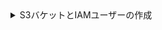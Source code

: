 <details>
  <summary>S3バケットとIAMユーザーの作成</summary>

この記事では、AWS IAMユーザーの基本設定、S3バケットの作成、およびClickHouseをS3ディスクとしてバケットを使用するように設定する方法を示します。権限については、セキュリティチームと協力して決定し、これらを出発点として考慮してください。

### AWS IAMユーザーの作成 {#create-an-aws-iam-user}
この手順では、ログインユーザーではなく、サービスアカウントユーザーを作成します。
1. AWS IAM管理コンソールにログインします。

2. 「ユーザー」で、**ユーザーを追加**を選択します。

  ![create_iam_user_0](@site/i18n/ja/docusaurus-plugin-content-docs/current/_snippets/images/s3/s3-1.png)

3. ユーザー名を入力し、認証情報のタイプを**アクセスキー - プログラムによるアクセス**に設定し、**次へ: 権限**を選択します。

  ![create_iam_user_1](@site/i18n/ja/docusaurus-plugin-content-docs/current/_snippets/images/s3/s3-2.png)

4. ユーザーをグループに追加しないでください; **次へ: タグ**を選択します。

  ![create_iam_user_2](@site/i18n/ja/docusaurus-plugin-content-docs/current/_snippets/images/s3/s3-3.png)

5. タグを追加する必要がない限り、**次へ: 確認**を選択します。

  ![create_iam_user_3](@site/i18n/ja/docusaurus-plugin-content-docs/current/_snippets/images/s3/s3-4.png)

6. **ユーザーの作成**を選択します。

    :::note
    ユーザーに権限がないという警告メッセージは無視できます; ユーザーには次のセクションでバケットに権限が付与されます。
    :::

  ![create_iam_user_4](@site/i18n/ja/docusaurus-plugin-content-docs/current/_snippets/images/s3/s3-5.png)

7. ユーザーが作成されました; **表示**をクリックして、アクセスキーとシークレットキーをコピーします。
:::note
キーは他の場所に保存してください; シークレットアクセスキーが利用できるのはこれが唯一の機会です。
:::

  ![create_iam_user_5](@site/i18n/ja/docusaurus-plugin-content-docs/current/_snippets/images/s3/s3-6.png)

8. 閉じるをクリックし、ユーザー画面でユーザーを見つけます。

  ![create_iam_user_6](@site/i18n/ja/docusaurus-plugin-content-docs/current/_snippets/images/s3/s3-7.png)

9. ARN (Amazon Resource Name) をコピーし、バケットのアクセスポリシーを設定する際に使用するために保存します。

  ![create_iam_user_7](@site/i18n/ja/docusaurus-plugin-content-docs/current/_snippets/images/s3/s3-8.png)

### S3バケットの作成 {#create-an-s3-bucket}
1. S3バケットセクションで、**バケットを作成**を選択します。

  ![create_s3_bucket_0](@site/i18n/ja/docusaurus-plugin-content-docs/current/_snippets/images/s3/s3-9.png)

2. バケット名を入力し、他のオプションはデフォルトのままにします
:::note
バケット名は、AWS全体で一意でなければならず、組織内のみではこのエラーが発生します。
:::
3. `すべてのパブリックアクセスをブロック`を有効のままにします; パブリックアクセスは必要ありません。

  ![create_s3_bucket_2](@site/i18n/ja/docusaurus-plugin-content-docs/current/_snippets/images/s3/s3-a.png)

4. ページの下部で**バケットを作成**を選択します。

  ![create_s3_bucket_3](@site/i18n/ja/docusaurus-plugin-content-docs/current/_snippets/images/s3/s3-b.png)

5. リンクを選択し、ARNをコピーして、バケットのアクセスポリシーを設定する際に使用するために保存します。

6. バケットが作成されたら、新しいS3バケットをS3バケットリストで見つけてリンクを選択します。

  ![create_s3_bucket_4](@site/i18n/ja/docusaurus-plugin-content-docs/current/_snippets/images/s3/s3-c.png)

7. **フォルダーを作成**を選択します。

  ![create_s3_bucket_5](@site/i18n/ja/docusaurus-plugin-content-docs/current/_snippets/images/s3/s3-d.png)

8. ClickHouse S3ディスクのターゲットとなるフォルダー名を入力し、**フォルダーを作成**を選択します。

  ![create_s3_bucket_6](@site/i18n/ja/docusaurus-plugin-content-docs/current/_snippets/images/s3/s3-e.png)

9. フォルダーがバケットリストに表示されるようになります。

  ![create_s3_bucket_7](@site/i18n/ja/docusaurus-plugin-content-docs/current/_snippets/images/s3/s3-f.png)

10. 新しいフォルダーのチェックボックスを選択し、**URLをコピー**をクリックします。次のセクションでClickHouseのストレージ構成で使用するためにコピーしたURLを保存します。

  ![create_s3_bucket_8](@site/i18n/ja/docusaurus-plugin-content-docs/current/_snippets/images/s3/s3-g.png)

11. **Permissions**タブを選択し、**Bucket Policy**セクションの**編集**ボタンをクリックします。

  ![create_s3_bucket_9](@site/i18n/ja/docusaurus-plugin-content-docs/current/_snippets/images/s3/s3-h.png)

12. バケットポリシーを追加します。以下の例をご参照ください：
```json
{
	"Version": "2012-10-17",
	"Id": "Policy123456",
	"Statement": [
		{
			"Sid": "abc123",
			"Effect": "Allow",
			"Principal": {
				"AWS": "arn:aws:iam::921234567898:user/mars-s3-user"
			},
			"Action": "s3:*",
			"Resource": [
				"arn:aws:s3:::mars-doc-test",
				"arn:aws:s3:::mars-doc-test/*"
			]
		}
	]
}
```

```response
|Parameter | Description | Example Value |
|----------|-------------|----------------|
|Version | ポリシーインタープリタのバージョン、デフォルトのままにします | 2012-10-17 |
|Sid | ユーザー定義のポリシーID | abc123 |
|Effect | ユーザーのリクエストを許可するか拒否するか | Allow |
|Principal | 許可されるアカウントまたはユーザー | arn:aws:iam::921234567898:user/mars-s3-user |
|Action | バケットで許可される操作 | s3:*|
|Resource | バケット内で操作が許可されるリソース | "arn:aws:s3:::mars-doc-test", "arn:aws:s3:::mars-doc-test/*" |
```

:::note
権限についてはセキュリティチームと協力して決定し、これらを出発点として考慮してください。
ポリシーと設定に関する詳細については、AWSドキュメントを参照してください：
https://docs.aws.amazon.com/AmazonS3/latest/userguide/access-policy-language-overview.html
:::

13. ポリシー設定を保存します。

</details>
